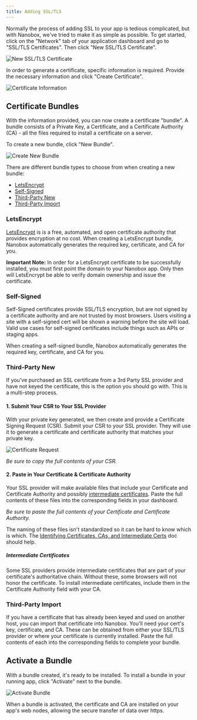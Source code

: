 ```yaml
---
title: Adding SSL/TLS
---
```


Normally the process of adding SSL to your app is tedious complicated, but with Nanobox, we've tried to make it as simple as possible. To get started, click on the "Network" tab of your application dashboard and go to "SSL/TLS Certificates". Then click "New SSL/TLS Certificate".

![New SSL/TLS Certificate](/src-images/ssl-tls-add.png)

In order to generate a certificate, specific information is required. Provide the necessary information and click "Create Certificate".

![Certificate Information](/src-images/ssl-tls-required-info.png)

## Certificate Bundles
With the information provided, you can now create a certificate "bundle". A bundle consists of a Private Key, a Certificate, and a Certificate Authority (CA) - all the files required to install a certificate on a server.

To create a new bundle, click "New Bundle".

![Create New Bundle](/src-images/ssl-tls-new-bundle.png)

There are different bundle types to choose from when creating a new bundle:

- [LetsEncrypt](#letsencrypt)  
- [Self-Signed](#self-signed)  
- [Third-Party New](#third-party-new)  
- [Third-Party Import](#third-party-import)

### LetsEncrypt
[LetsEncrypt](https://letsencrypt.org) is is a free, automated, and open certificate authority that provides encryption at no cost. When creating a LetsEncrypt bundle, Nanobox automatically generates the required key, certificate, and CA for you.

**Important Note:** In order for a LetsEncrypt certificate to be successfully installed, you must first point the domain to your Nanobox app. Only then will LetsEncrypt be able to verify domain ownership and issue the certificate.

### Self-Signed
Self-Signed certificates provide SSL/TLS encryption, but are not signed by a certificate authority and are not trusted by most browsers. Users visiting a site with a self-signed cert will be shown a warning before the site will load. Valid use cases for self-signed certificates include things such as APIs or staging apps.

When creating a self-signed bundle, Nanobox automatically generates the required key, certificate, and CA for you.

### Third-Party New
If you've purchased an SSL certificate from a 3rd Party SSL provider and have not keyed the certificate, this is the option you should go with. This is a multi-step process.

#### 1. Submit Your CSR to Your SSL Provider
With your private key generated, we then create and provide a Certificate Signing Request (CSR). Submit your CSR to your SSL provider. They will use it to generate a certificate and certificate authority that matches your private key.

![Certificate Request](/src-images/ssl-tls-csr.png)

*Be sure to copy the full contents of your CSR.*

#### 2. Paste in Your Certificate & Certificate Authority
Your SSL provider will make available files that include your Certificate and Certificate Authority and possibly [intermediate certificates](#intermediate-certificates). Paste the full contents of these files into the corresponding fields in your dashboard.

*Be sure to paste the full contents of your Certificate and Certificate Authority.*

The naming of these files isn't standardized so it can be hard to know which is which. The [Identifying Certificates, CAs, and Intermediate Certs](/domains-networking/ssl/indentifying/) doc should help.

##### Intermediate Certificates
Some SSL providers provide intermediate certificates that are part of your certificate's authoritative chain. Without these, some browsers will not honor the certificate. To install intermediate certificates, include them in the Certificate Authority field with your CA.

### Third-Party Import
If you have a certificate that has already been keyed and used on another host, you can import that certificate into Nanobox. You'll need your cert's key, certificate, and CA. These can be obtained from either your SSL/TLS provider or where your certificate is currently installed. Paste the full contents of each into the corresponding fields to complete your bundle.

## Activate a Bundle
With a bundle created, it's ready to be installed. To install a bundle in your running app, click "Activate" next to the bundle.

![Activate Bundle](/src-images/ssl-tls-bundle-activate.png)

When a bundle is activated, the certificate and CA are installed on your app's web nodes, allowing the secure transfer of data over https.
